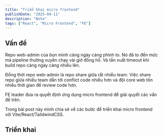 ```yaml
---
title: "Triển khai micro frontend"
publishDate: "2025-04-11"
description: "Note"
tags: ["React", "Micro Frontend", "FE"]
---
```


## Vấn đề

Repo web-admin của bọn mình càng ngày càng phình to.
Nó đã to đến mức mà pipeline thường xuyên chạy vài giờ đồng hồ.
Và tần xuất timeout khi build repo càng ngày càng nhiều lên.

Đồng thời repo web-admin là repo share giữa rất nhiều team.
Việc share repo giữa nhiều team dẫn tới conflict code nhiều hơn và đội core web tốn nhiều thời gian để review code hơn.

FE leader đưa ra quyết định ứng dụng micro frontend để giải quyết các vấn đề trên.

Trong bài post này mình chia sẻ về các bước để triển khai micro frontend với Vite/React/TaildwindCSS.

## Triển khai
